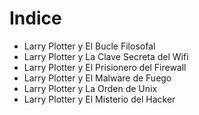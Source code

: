 # Indice

* Larry Plotter y El Bucle Filosofal
* Larry Plotter y La Clave Secreta del Wifi
* Larry Plotter y El Prisionero del Firewall
* Larry Plotter y El Malware de Fuego
* Larry Plotter y La Orden de Unix
* Larry Plotter y El Misterio del Hacker
